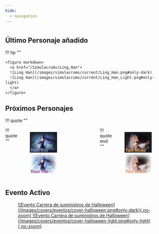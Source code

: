 ```yaml
---
hide:
  - navigation
---
```

#
## **Último Personaje añadido**

!!! tip ""

    <figure markdown>
      <a href="/Simulacrums/Ling_Han">
      ![Ling Han](/images/simulacrums/current/Ling_Han.png#only-dark)
      ![Ling Han](/images/simulacrums/current/Ling_Han_Light.png#only-light)
      </a>
    </figure>

## **Próximos Personajes**

!!! quote ""
    <figure style="display: flex; justify-content: space-around; margin: auto;" markdown>
    !!! quote ""
        <figure markdown>
          <a href="/Simulacrums/Nan_Yin">
          ![Nan Yin](/images/simulacrums/upcoming/Nan_Yin.png#only-dark)
          ![Nan Yin](/images/simulacrums/upcoming/Nan_Yin_Light.png#only-light)
          </a>
        </figure>
    <figure markdown><p>&nbsp;&nbsp;&nbsp;&nbsp;</p></figure>
    !!! quote end ""
        <figure markdown>
          <a href="/Simulacrums/Ling_Han">
          ![Nan Yin](/images/simulacrums/upcoming/Yan_Miao.png#only-dark)
          ![Nan Yin](/images/simulacrums/upcoming/Yan_Miao_Light.png#only-light)
          </a>
        </figure>
    </figure>

## **Evento Activo**

<figure markdown>
  <a href="https://twitter.com/ToF_ES_OFICIAL/status/1717728573279334439">
  ![Evento Carrera de suministros de Halloween](/images/covers/eventos/cover-halloween.png#only-dark){.no-zoom}
  ![Evento Carrera de suministros de Halloween](/images/covers/eventos/cover-halloween-light.png#only-light){.no-zoom}
  </a>
</figure>